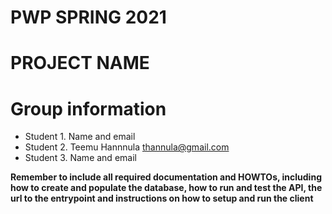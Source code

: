 # PWP SPRING 2021
# PROJECT NAME
# Group information
* Student 1. Name and email
* Student 2. Teemu Hannnula thannula@gmail.com
* Student 3. Name and email

__Remember to include all required documentation and HOWTOs, including how to create and populate the database, how to run and test the API, the url to the entrypoint and instructions on how to setup and run the client__


